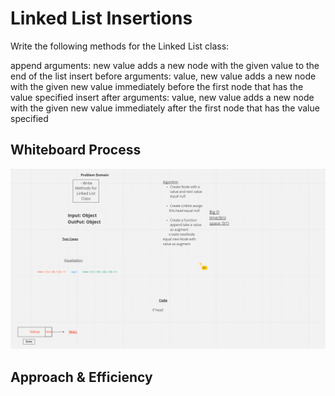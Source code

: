 # Linked List Insertions
Write the following methods for the Linked List class:

append
arguments: new value
adds a new node with the given value to the end of the list
insert before
arguments: value, new value
adds a new node with the given new value immediately before the first node that has the value specified
insert after
arguments: value, new value
adds a new node with the given new value immediately after the first node that has the value specified

## Whiteboard Process
![linked-list-insertions whiteboard](../assets/challenge%206.png)

## Approach & Efficiency
<!-- What approach did you take? Discuss Why. What is the Big O space/time for this approach? -->
